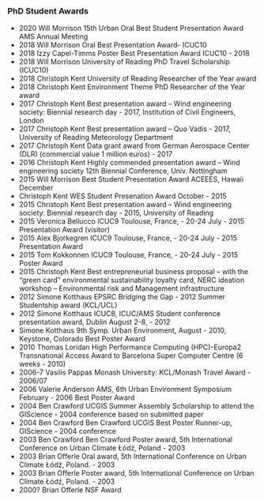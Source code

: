 ### PhD Student Awards


- 2020	Will Morrison 	15th Urban Oral Best  Student Presentation Award AMS Annual Meeting 
- 2018	Will Morrison 	Oral Best Presentation Award- ICUC10 
- 2018	Izzy Capel-Timms 	Poster Best Presentation Award ICUC10 - 2018 
- 2018	Will Morrison 	University of Reading PhD Travel Scholarship (ICUC10) 
- 2018	Christoph Kent 	University of Reading Researcher of the Year award 
- 2018	Christoph Kent 	Environment Theme PhD Researcher of the Year award 
- 2017	Christoph Kent 	Best presentation award – Wind engineering society: Biennial research day - 2017, Institution of Civil Engineers, London 
- 2017	Christoph Kent 	Best presentation award – Quo Vadis - 2017, University of Reading Meteorology Department 
- 2017	Christoph Kent 	Data grant award from German Aerospace Center (DLR) (commercial value 1 million euros) - 2017 
- 2016	Christoph Kent 	Highly commended presentation award – Wind engineering society 12th Biennial Conference, Univ. Nottingham
- 2015	Will Morrison 	Best Student Presentation Award ACEEES, Hawaii December
 - Christoph Kent	WES Student Presenation Award	October - 2015
- 2015	Christoph Kent 	Best presentation award – Wind engineering society: Biennial research day - 2015, University of Reading 
- 2015	Veronica Bellucco	ICUC9 Toulouse, France, - 20-24 July - 2015 Presentation Award (visitor)
- 2015	Alex Bjorkegren	ICUC9 Toulouse, France, - 20-24 July - 2015 Presentation Award
- 2015	Tom Kokkonnen	ICUC9 Toulouse, France, - 20-24 July - 2015 Poster Award
- 2015	Christoph Kent 	Best entrepreneurial business proposal – with the “green card” environmental sustainability loyalty card, NERC ideation  workshop – Environmental risk and Management infrastructure 
- 2012	Simone Kotthaus	EPSRC Bridging the Gap - 2012 Summer Studentship award (KCL/UCL) 
- 2012	Simone Kotthaus	ICUC8, ICUC/AMS Student conference presentation award, Dublin August 2-8, - 2012 
- Simone Kotthaus	9th Symp. Urban Environment, August - 2010, Keystone, Colorado Best Poster Award
- 2010	Thomas Loridan 	High Performance Computing (HPC)-Europa2 Transnational Access Award to Barcelona Super Computer Centre (6 weeks - 2010) 
- 2006-7	Vasilis Pappas 	Monash University: KCL/Monash Travel Award - 2006/07 
- 2006	Valerie Anderson 	AMS, 6th Urban Environment Symposium February - 2006 Best Poster Award 
- 2004	Ben Crawford 	UCGIS Summer Assembly Scholarship to attend the GIScience - 2004 conference based on submitted paper 
- 2004	Ben Crawford 	Ben Crawford UCGIS Best Poster Runner-up, GIScience - 2004 conference 
- 2003	Ben Crawford 	Ben Crawford Poster award, 5th International Conference on Urban Climate Łódź, Poland - 2003 
- 2003	Brian Offerle 	Oral award, 5th International Conference on Urban Climate Łódź, Poland. - 2003 
- 2003	Brian Offerle 	Poster award, 5th International Conference on Urban Climate Łódź, Poland. - 2003 
- 2000?	Brian Offerle 	NSF Award 
